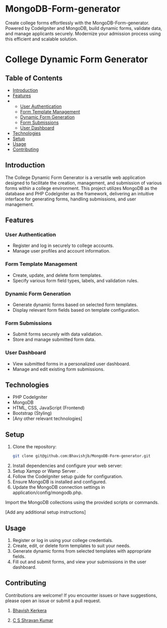 # MongoDB-Form-generator

Create college forms effortlessly with the MongoDB-Form-generator. Powered by CodeIgniter and MongoDB, build dynamic forms, validate data, and manage applicants securely. Modernize your admission process using this efficient and scalable solution.

# College Dynamic Form Generator

## Table of Contents

- [Introduction](#introduction)
- [Features](#features)
- - [User Authentication](#user-authentication)
  - [Form Template Management](#form-template-management)
  - [Dynamic Form Generation](#dynamic-form-generation)
  - [Form Submissions](#form-submissions)
  - [User Dashboard](#user-dashboard)
- [Technologies](#technologies)
- [Setup](#setup)
- [Usage](#usage)
- [Contributing](#contributing)

## Introduction

The College Dynamic Form Generator is a versatile web application designed to facilitate the creation, management, and submission of various forms within a college environment. This project utilizes MongoDB as the database and PHP CodeIgniter as the framework, delivering an intuitive interface for generating forms, handling submissions, and user management.

## Features

### User Authentication

- Register and log in securely to college accounts.
- Manage user profiles and account information.

### Form Template Management

- Create, update, and delete form templates.
- Specify various form field types, labels, and validation rules.

### Dynamic Form Generation

- Generate dynamic forms based on selected form templates.
- Display relevant form fields based on template configuration.

### Form Submissions

- Submit forms securely with data validation.
- Store and manage submitted form data.

### User Dashboard

- View submitted forms in a personalized user dashboard.
- Manage and edit existing form submissions.

## Technologies

- PHP CodeIgniter
- MongoDB
- HTML, CSS, JavaScript (Frontend)
- Bootstrap (Styling)
- [Any other relevant technologies]

## Setup

1. Clone the repository:
   ```bash
   git clone git@github.com:Bhavishjb/MongoDB-Form-generator.git
   ```
2. Install dependencies and configure your web server:
3. Setup Xampp or Wamp Server .
4. Follow the CodeIgniter setup guide for configuration.
5. Ensure MongoDB is installed and configured.
6. Update the MongoDB connection settings in application/config/mongodb.php.

Import the MongoDB collections using the provided scripts or commands.

[Add any additional setup instructions]

## Usage

1. Register or log in using your college credentials.
2. Create, edit, or delete form templates to suit your needs.
3. Generate dynamic forms from selected templates with appropriate fields.
4. Fill out and submit forms, and view your submissions in the user dashboard.

## Contributing

Contributions are welcome! If you encounter issues or have suggestions, please open an issue or submit a pull request.

1. [Bhavish Kerkera](https://github.com/Bhavishjb)

2. [C S Shravan Kumar](https://github.com/Shravan-7)
